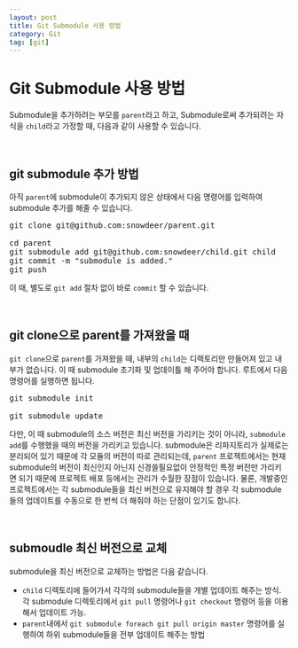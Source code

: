 ```yaml
---
layout: post
title: Git Submodule 사용 방법
category: Git
tag: [git]
---
```

# Git Submodule 사용 방법

Submodule을 추가하려는 부모를 `parent`라고 하고, Submodule로써 추가되려는 자식을 `child`라고 가정할 때, 다음과 같이 사용할 수 있습니다.

<br>

## git submodule 추가 방법

아직 `parent`에 submodule이 추가되지 않은 상태에서 다음 명령어를 입력하여 submodule 추가를 해줄 수 있습니다.

<pre class="prettyprint">
git clone git@github.com:snowdeer/parent.git

cd parent
git submodule add git@github.com:snowdeer/child.git child
git commit -m "submodule is added."
git push
</pre>

이 때, 별도로 `git add` 절차 없이 바로 `commit` 할 수 있습니다.

<br>

## git clone으로 parent를 가져왔을 때

`git clone`으로 `parent`를 가져왔을 때, 내부의 `child`는 디렉토리만 만들어져 있고 내부가 없습니다. 이 때 submodule 초기화 및 업데이틀 해 주어야 합니다. 루트에서 다음 명령어를 실행하면 됩니다.

<pre class="prettyprint">
git submodule init

git submodule update
</pre>

다만, 이 때 submodule의 소스 버전은 최신 버전을 가리키는 것이 아니라, `submodule add`를 수행했을 때의 버전을 가리키고 있습니다. submodule은 리파지토리가 실제로는 분리되어 있기 때문에 각 모듈의 버전이 따로 관리되는데, `parent` 프로젝트에서는 현재 submodule의 버전이 최신인지 아닌지 신경쓸필요없이 안정적인 특정 버전만 가리키면 되기 때문에 프로젝트 배포 등에서는 관리가 수월한 장점이 있습니다. 물론, 개발중인 프로젝트에서는 각 submodule들을 최신 버전으로 유지해야 할 경우 각 submodule들의 업데이트를 수동으로 한 번씩 더 해줘야 하는 단점이 있기도 합니다.

<br>

## submoudle 최신 버전으로 교체

submodule을 최신 버전으로 교체하는 방법은 다음 같습니다.

* `child` 디렉토리에 들어가서 각각의 submodule들을 개별 업데이트 해주는 방식. 각 submodule 디렉토리에서 `git pull` 명령어나 `git checkout` 명령어 등을 이용해서 업데이트 가능.
* `parent`내에서 `git submodule foreach git pull origin master` 명령어를 실행하여 하위 submodule들을 전부 업데이트 해주는 방법